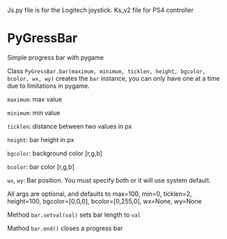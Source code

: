 Js.py file is for the Logitech joystick.
Ks_v2 file for PS4 controller

# PyGressBar
Simple progress bar with pygame

Class `PyGressBar.bar(maximum, minimum, ticklen, height, bgcolor, bcolor, wx, wy)` creates the `bar` instance, you can only have one at a time due to limitations in pygame.

`maximum`: max value

`minimum`: min value

`ticklen`: distance between two values in px

`height`: bar height in px

`bgcolor`: background color [r,g,b]

`bcolor`: bar color [r,g,b]

`wx`, `wy`: Bar position. You must specify both or it will use system default.

All args are optional, and defaults to max=100, min=0, ticklen=2, height=100, bgcolor=[0,0,0], bcolor=[0,255,0], wx=None, wy=None

Method `bar.setval(val)` sets bar length to `val`

Mathod `bar.end()` closes a progress bar
